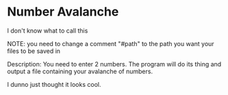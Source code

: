 # Number Avalanche
I don't know what to call this

NOTE: you need to change a comment "#path" to the path you want your files to be saved in

Description:
You need to enter 2 numbers. The program will do its thing and output a file containing your avalanche of numbers.

I dunno just thought it looks cool.
